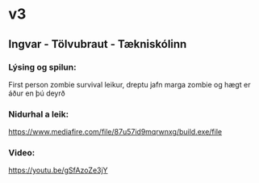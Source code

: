 # v3
## Ingvar - Tölvubraut - Tækniskólinn
### Lýsing og spilun:
First person zombie survival leikur, dreptu jafn marga zombie og hægt er áður en þú deyrð

### Nidurhal a leik:
https://www.mediafire.com/file/87u57id9mqrwnxg/build.exe/file

### Video:
https://youtu.be/gSfAzoZe3jY
